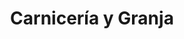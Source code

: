 ---
title: "Carnicería y Granja"
url: /ciudad-autonoma-de-buenos-aires/carniceria-y-granja/
shop: Metzgerei
---